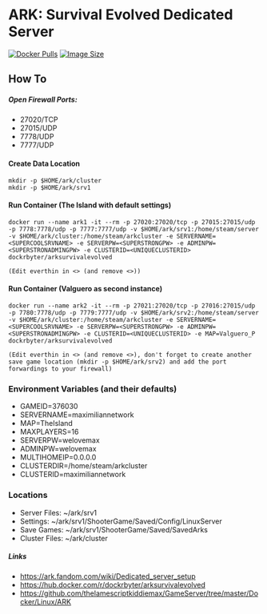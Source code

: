 # ARK: Survival Evolved Dedicated Server
[![Docker Pulls](https://img.shields.io/docker/pulls/dockrbyter/arksurvivalevolved.svg)](https://hub.docker.com/r/dockrbyter/arksurvivalevolved)
[![Image Size](https://img.shields.io/docker/image-size/dockrbyter/arksurvivalevolved.svg)](https://hub.docker.com/r/dockrbyter/arksurvivalevolved)

## How To

##### Open Firewall Ports:
 - 27020/TCP
 - 27015/UDP
 - 7778/UDP
 - 7777/UDP

#### Create Data Location
```
mkdir -p $HOME/ark/cluster
mkdir -p $HOME/ark/srv1
 ```

#### Run Container (The Island with default settings)
```
docker run --name ark1 -it --rm -p 27020:27020/tcp -p 27015:27015/udp -p 7778:7778/udp -p 7777:7777/udp -v $HOME/ark/srv1:/home/steam/server -v $HOME/ark/cluster:/home/steam/arkcluster -e SERVERNAME=<SUPERCOOLSRVNAME> -e SERVERPW=<SUPERSTRONGPW> -e ADMINPW=<SUPERSTRONADMINGPW> -e CLUSTERID=<UNIQUECLUSTERID> dockrbyter/arksurvivalevolved

(Edit everthin in <> (and remove <>))
 ```

#### Run Container (Valguero as second instance)
```
docker run --name ark2 -it --rm -p 27021:27020/tcp -p 27016:27015/udp -p 7780:7778/udp -p 7779:7777/udp -v $HOME/ark/srv2:/home/steam/server -v $HOME/ark/cluster:/home/steam/arkcluster -e SERVERNAME=<SUPERCOOLSRVNAME> -e SERVERPW=<SUPERSTRONGPW> -e ADMINPW=<SUPERSTRONADMINGPW> -e CLUSTERID=<UNIQUECLUSTERID> -e MAP=Valguero_P dockrbyter/arksurvivalevolved

(Edit everthin in <> (and remove <>), don't forget to create another save game location (mkdir -p $HOME/ark/srv2) and add the port forwardings to your firewall)
 ```

### Environment Variables (and their defaults)
 - GAMEID=376030
 - SERVERNAME=maximiliannetwork
 - MAP=TheIsland
 - MAXPLAYERS=16
 - SERVERPW=welovemax
 - ADMINPW=welovemax
 - MULTIHOMEIP=0.0.0.0
 - CLUSTERDIR=/home/steam/arkcluster
 - CLUSTERID=maximiliannetwork

### Locations
 - Server Files: ~/ark/srv1
 - Settings: ~/ark/srv1/ShooterGame/Saved/Config/LinuxServer
 - Save Games: ~/ark/srv1/ShooterGame/Saved/SavedArks
 - Cluster Files: ~/ark/cluster


##### Links
 - https://ark.fandom.com/wiki/Dedicated_server_setup
 - https://hub.docker.com/r/dockrbyter/arksurvivalevolved
 - https://github.com/thelamescriptkiddiemax/GameServer/tree/master/Docker/Linux/ARK
